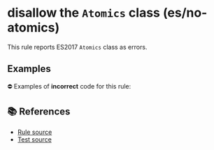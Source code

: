 # disallow the `Atomics` class (es/no-atomics)

This rule reports ES2017 `Atomics` class as errors.

## Examples

⛔ Examples of **incorrect** code for this rule:

<eslint-playground type="bad" code="/*eslint es/no-atomics: error */
Atomics.add(buffer, 0, 2)
" />

## 📚 References

- [Rule source](https://github.com/mysticatea/eslint-plugin-es/blob/v1.4.1/lib/rules/no-atomics.js)
- [Test source](https://github.com/mysticatea/eslint-plugin-es/blob/v1.4.1/tests/lib/rules/no-atomics.js)
